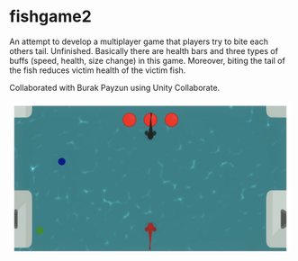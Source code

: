 # fishgame2
An attempt to develop a multiplayer game that players try to bite each others tail. Unfinished.
Basically there are health bars and three types of buffs (speed, health, size change) in this game. Moreover, biting the tail of the fish reduces victim health of the victim fish.

Collaborated with Burak Payzun using Unity Collaborate.

<img src="./fishgamee.jpeg" alt="Fishgame" width="500"/>
